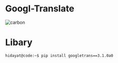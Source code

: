 # Googl-Translate
![carbon](https://user-images.githubusercontent.com/48172784/163817441-05c944c1-50d3-4988-bb14-e54a2d14b214.png)

# Libary
```console
hidayat@code:~$ pip install googletrans==3.1.0a0
```
